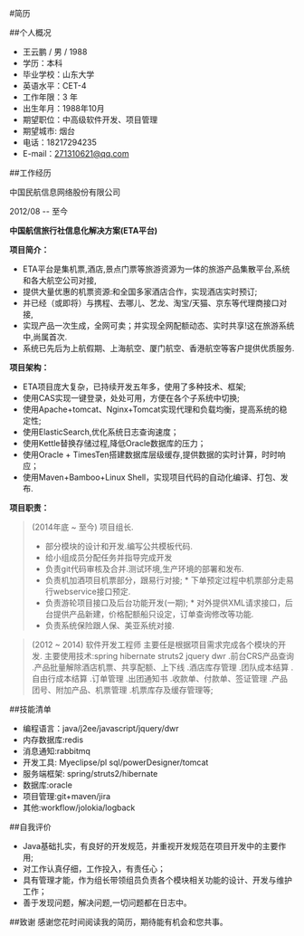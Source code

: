 #简历

##个人概况

* 王云鹏 / 男 / 1988
* 学历：本科
* 毕业学校：山东大学
* 英语水平：CET-4
* 工作年限：3 年
* 出生年月：1988年10月
* 期望职位：中高级软件开发、项目管理
* 期望城市: 烟台
* 电话：18217294235
* E-mail：271310621@qq.com


##工作经历 


中国民航信息网络股份有限公司    


2012/08 -- 至今 

**中国航信旅行社信息化解决方案(ETA平台)**

**项目简介：**

* ETA平台是集机票,酒店,景点门票等旅游资源为一体的旅游产品集散平台,系统和各大航空公司对接,
* 提供大量优惠的机票资源:和全国多家酒店合作，实现酒店实时预订;
* 并已经（或即将）与携程、去哪儿、艺龙、淘宝/天猫、京东等代理商接口对接,
* 实现产品一次生成，全网可卖；并实现全网配额动态、实时共享!这在旅游系统中,尚属首次.
* 系统已先后为上航假期、上海航空、厦门航空、香港航空等客户提供优质服务.

**项目架构：**

* ETA项目庞大复杂，已持续开发五年多，使用了多种技术、框架;
* 使用CAS实现一键登录，处处可用，方便在各个子系统中切换;
* 使用Apache+tomcat、Nginx+Tomcat实现代理和负载均衡，提高系统的稳定性;
* 使用ElasticSearch,优化系统日志查询速度；
* 使用Kettle替换存储过程,降低Oracle数据库的压力；
* 使用Oracle + TimesTen搭建数据库层级缓存,提供数据的实时计算，时时响应；
* 使用Maven+Bamboo+Linux Shell，实现项目代码的自动化编译、打包、发布.

**项目职责：**

>(2014年底 ~ 至今) 项目组长.
>* 部分模块的设计和开发.编写公共模板代码.
>* 给小组成员分配任务并指导完成开发
>* 负责git代码审核及合并.测试环境,生产环境的部署和发布.
>* 负责机加酒项目机票部分，跟易行对接;
	* 下单预定过程中机票部分走易行webservice接口预定.
>* 负责游轮项目接口及后台功能开发(一期);
	* 对外提供XML请求接口，后台提供产品新建，价格配额船只设定，订单查询修改等功能.
>* 负责系统保险跟人保、美亚系统对接.

>(2012 ~ 2014) 软件开发工程师 
主要任是根据项目需求完成各个模块的开发.
主要使用技术:spring hibernate struts2 jquery dwr
.前台CRS产品查询
.产品批量解除酒店机票、共享配额、上下线
.酒店库存管理
.团队成本结算
.自由行成本结算
.订单管理
.出团通知书
.收款单、付款单、签证管理
.产品团号、附加产品、机票管理
.机票库存及缓存管理等;
>


##技能清单

* 编程语言：java/j2ee/javascript/jquery/dwr
* 内存数据库:redis
* 消息通知:rabbitmq
* 开发工具: Myeclipse/pl sql/powerDesigner/tomcat
* 服务端框架: spring/struts2/hibernate
* 数据库:oracle
* 项目管理:git+maven/jira
* 其他:workflow/jolokia/logback



##自我评价

* Java基础扎实，有良好的开发规范，并重视开发规范在项目开发中的主要作用;
* 对工作认真仔细，工作投入，有责任心；
* 具有管理才能，作为组长带领组员负责各个模块相关功能的设计、开发与维护工作；
* 善于发现问题，解决问题,一切问题都在日志中。


##致谢
感谢您花时间阅读我的简历，期待能有机会和您共事。

<!--
------------------------------------------------------------------------------------------------------------------
  定居烟台
------------------------------------------------加油----------------------------------------------------------------
-->

